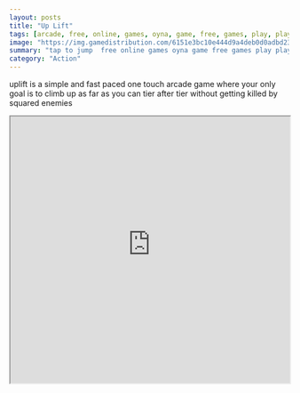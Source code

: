 ```yaml
---
layout: posts
title: "Up Lift"
tags: [arcade, free, online, games, oyna, game, free, games, play, play, games]
image: "https://img.gamedistribution.com/6151e3bc10e444d9a4deb0d0adbd2327-512x384.jpeg"
summary: "tap to jump  free online games oyna game free games play play games"
category: "Action"
---
```


uplift is a simple and fast paced one touch arcade game where your only goal is to climb up as far as you can tier after tier without getting killed by squared enemies

<iframe width="100%" height="480px;" src="https://html5.gamedistribution.com/6151e3bc10e444d9a4deb0d0adbd2327/"></iframe>